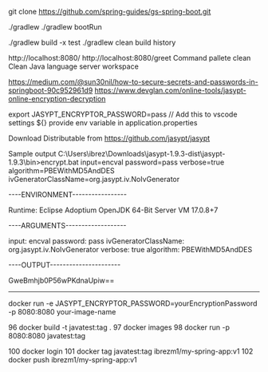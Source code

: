  git clone https://github.com/spring-guides/gs-spring-boot.git

./gradlew
./gradlew bootRun

./gradlew build -x test
./gradlew clean build
history

http://localhost:8080/
http://localhost:8080/greet
Command pallete clean
Clean Java language server workspace 

https://medium.com/@sun30nil/how-to-secure-secrets-and-passwords-in-springboot-90c952961d9
https://www.devglan.com/online-tools/jasypt-online-encryption-decryption

export JASYPT_ENCRYPTOR_PASSWORD=pass  // Add this to vscode settings
${} provide env variable in application.properties

Download Distributable from 
https://github.com/jasypt/jasypt

Sample output
C:\Users\ibrez\Downloads\jasypt-1.9.3-dist\jasypt-1.9.3\bin>encrypt.bat input=encval password=pass verbose=true algorithm=PBEWithMD5AndDES ivGeneratorClassName=org.jasypt.iv.NoIvGenerator

----ENVIRONMENT-----------------

Runtime: Eclipse Adoptium OpenJDK 64-Bit Server VM 17.0.8+7



----ARGUMENTS-------------------

input: encval
password: pass
ivGeneratorClassName: org.jasypt.iv.NoIvGenerator
verbose: true
algorithm: PBEWithMD5AndDES



----OUTPUT----------------------

GweBmhjb0P56wPKdnaUpiw==

---------------------

docker run -e JASYPT_ENCRYPTOR_PASSWORD=yourEncryptionPassword -p 8080:8080 your-image-name


   96  docker build -t javatest:tag .
   97  docker images
   98  docker run -p 8080:8080 javatest:tag

 100  docker login
  101  docker tag javatest:tag ibrezm1/my-spring-app:v1
  102  docker push ibrezm1/my-spring-app:v1
